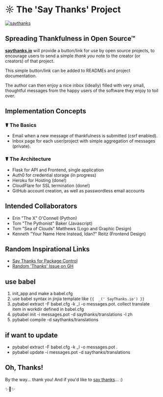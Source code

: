 # ☼  The 'Say Thanks' Project


[![saythanks](https://img.shields.io/badge/say-thanks-ff69b4.svg)]()

## Spreading Thankfulness in Open Source™

[**saythanks.io**](https://saythanks.io/) will provide a button/link for use by open source projects, to
encourage users to send a simple *thank you* note to the creator (or creators)
of that project.

This simple button/link can be added to READMEs and project documentation.

The author can then enjoy a nice inbox (ideally) filled with very small,
thoughtful messages from the happy users of the software they enjoy to
toil over.

## Implementation Concepts

### ☤ The Basics

- Email when a new message of thankfulness is submitted (csrf enabled).
- Inbox page for each user/project with simple aggregation of messages (private).

### ☤ The Architecture

- Flask for API and Frontend, single application
- Auth0 for credential storage (in progress)
- Heroku for Hosting (done!)
- CloudFlare for SSL termination (done!)
- GitHub account creation, as well as passwordless email accounts

## Intended Collaborators

- Erin "The X" O'Connell (Python)
- Tom "The Pythonist" Baker (Javascript)
- Tom "Sea of Clouds" Matthews (Logo and Graphic Design)
- Kenneth "Your Name Here Instead, Idan?" Reitz (Frontend Design)

## Random Inspirational Links

- [Say Thanks for Package Control](https://packagecontrol.io/say_thanks)
- [Random 'Thanks' Issue on GH](https://github.com/foxmask/wallabag_api/issues/1)

## use babel

1. init_app and  make a babel.cfg
2. use babel syntax in jinjia template like `{{  _(' SayThanks.io') }}`
3. pybabel extract -F babel.cfg -k _l -o messages.pot.
collect translate item in workdir defined in babel.cfg
4. pybabel init -i messages.pot -d saythanks/translations -l zh
5. pybabel compile -d saythanks/translations

## if want to update

- pybabel extract -F babel.cfg -k _l -o messages.pot .
- pybabel update -i messages.pot -d saythanks/translations

## Oh, Thanks!

By the way... thank you! And if you'd like to [say thanks](https://saythanks.io/to/kennethreitz)... :)

✨🍰✨
